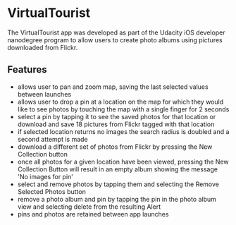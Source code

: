 # VirtualTourist

The VirtualTourist app was developed as part of the Udacity iOS developer nanodegree program to allow users to create photo albums using pictures downloaded from Flickr.

## Features

* allows user to pan and zoom map, saving the last selected values between launches
* allows user to drop a pin at a location on the map for which they would like to see photos by touching the map with a single finger for 2 seconds
* select a pin by tapping it to see the saved photos for that location or download and save 18 pictures from Flickr tagged with that location
* if selected location returns no images the search radius is doubled and a second attempt is made
* download a different set of photos from Flickr by pressing the New Collection button
* once all photos for a given location have been viewed, pressing the New Collection Button will result in an empty album showing the message 'No images for pin'
* select and remove photos by tapping them and selecting the Remove Selected Photos button
* remove a photo album and pin by tapping the pin in the photo album view and selecting delete from the resulting Alert
* pins and photos are retained between app launches
